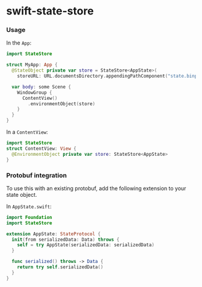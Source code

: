 # swift-state-store

### Usage

In the `App`:

```swift
import StateStore

struct MyApp: App {
  @StateObject private var store = StateStore<AppState>(
    storeURL: URL.documentsDirectory.appendingPathComponent("state.binpb")

  var body: some Scene {
    WindowGroup {
      ContentView()
        .environmentObject(store)
    }
  }
}
```

In a `ContentView`:

```swift
import StateStore
struct ContentView: View {
  @EnvironmentObject private var store: StateStore<AppState>
}

```


### Protobuf integration

To use this with an existing protobuf, add the following extension to your state object.

In `AppState.swift`:

```swift
import Foundation
import StateStore

extension AppState: StateProtocol {
  init(from serializedData: Data) throws {
    self = try AppState(serializedData: serializedData)
  }

  func serialized() throws -> Data {
    return try self.serializedData()
  }
}
```
